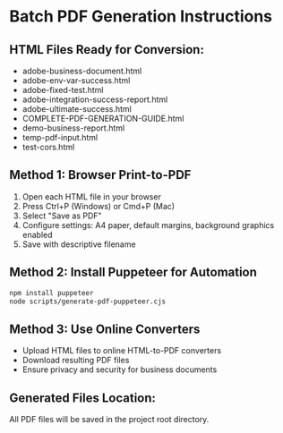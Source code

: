 
# Batch PDF Generation Instructions

## HTML Files Ready for Conversion:
- adobe-business-document.html
- adobe-env-var-success.html
- adobe-fixed-test.html
- adobe-integration-success-report.html
- adobe-ultimate-success.html
- COMPLETE-PDF-GENERATION-GUIDE.html
- demo-business-report.html
- temp-pdf-input.html
- test-cors.html

## Method 1: Browser Print-to-PDF
1. Open each HTML file in your browser
2. Press Ctrl+P (Windows) or Cmd+P (Mac)
3. Select "Save as PDF"
4. Configure settings: A4 paper, default margins, background graphics enabled
5. Save with descriptive filename

## Method 2: Install Puppeteer for Automation
```bash
npm install puppeteer
node scripts/generate-pdf-puppeteer.cjs
```

## Method 3: Use Online Converters
- Upload HTML files to online HTML-to-PDF converters
- Download resulting PDF files
- Ensure privacy and security for business documents

## Generated Files Location:
All PDF files will be saved in the project root directory.
